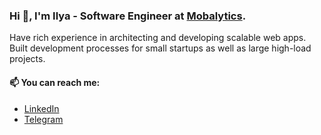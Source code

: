 ### Hi 👋, I'm Ilya - Software Engineer at [Mobalytics](Mobalytics).
Have rich experience in architecting and developing scalable web apps. 
Built development processes for small startups as well as large high-load projects.

#### 📫 You can reach me:
+ [LinkedIn](https://www.linkedin.com/in/ilya-pashkov-5b6157201)
+ [Telegram](https://t.me/ispashkov)
